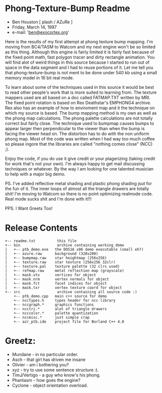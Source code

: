 Phong-Texture-Bump Readme
=========================

- Ben Houston [ plash / AZuRe ]
- Friday, March 14, 1997
- e-mail: 'ben@exocortex.org'

Here is the results of my first attempt at phong texture
bump mapping.  I'm moving from BC4/TASM to Watcom and my next
engine won't be so limited as this thing.  Although this engine
is fairly limited it is fairly fast because of the fixed point
math, fast polygon tracer and dirty rectangle animation.  You
will find alot of weird things in this source because I started
to run out of space in the data segment and I had to reuse
portions of it.  Let me tell you that phong-texture-bump is not
ment to be done under 540 kb using a small memory model in 16 bit
real mode.

To learn about some of the techniques used in this source it
would be best to read other people's work that is more suited to
learning from.  The texture mappers used are all based on a doc
called FATMAP.TXT written by MRI.  The fixed point rotation is
based on Rex Deathstar's EMPHONG4 archive.  Rex also has an
example of how to enviroment map and it the technique on which my
source is based.  The bump mapping method is my own as well as
the phong map calculations. The phong palette calculations are
not totally correct but fairly close. The technique used to
bumpmap causes bumps to appear larger then perpendicular to the
viewer than when the bump is facing the viewer
head on.  The distortion has to do with the non uniform phong
map. Most of the code was written when I had way too much coffee
so please ingore that the libraries are called "nothing comes
close" (NCC) ;).

Enjoy the code, if you do use it give credit or your
plagerizing (taking credit for work that's not your own).  I'm
always happy to get mail discussing techniques or whatever.  By
the way I am looking for one talented musician to help with a
major big demo.

PS. I've added reflective metal shading and plastic phong
shading jsut for the fun of it.  The inner loops of almost all
the triangle drawers are totally shit!  I'm moving to Watcom so
there is no point optimizing realmode code.  Real mode sucks shit
and I'm done with it!!!

PPS. I Want Greets Too!

Release Contents
========================

```
+-- readme.txt          this file
+-- bin                 archive containing working demo
|   +-- ptb_demo.exe   the DOS16 x86 demo executable (small eh?)
|   +-- azure.raw      background (320x200)
|   +-- bumpmap.raw    star heightmap (256x256)
|   +-- texture.raw    star texture (256x256 32clr)
|   +-- texture.pal    texture palette (32 clrs used)
|   +-- refmap.raw     metal reflection map (grayscale)
|   +-- mask.vtx       vertices for object
|   +-- mask.nrm       vertex normals for object
|   +-- mask.fct       facet indices for object
|   +-- mask.txr       vertex texture coord for object
+-- src                 archive containing all source code :)
    +-- ptb_demo.cpp   main c++ source for demo
    +-- ncctypes.h     types header for ncc library
    +-- nccgraph.*     graphics functions
    +-- ncctri.*       alot of triangle drawers
    +-- ncccolor.*     palette quantization
    +-- nccmisc.*      just simple crap
    +-- azr_ptb.ide    project file for Borland C++ 4.0
```

Greetz:
=======

- Mundane - in no particular order.
- Asch - that girl has driven me insane
- Olivier - am i bothering you?
- xyz - try to use some sentence structure :).
- TimJ/Vertigo - a guy who know's his phong.
- Phantasm - how goes the engine?
- Cyclone - object orientation overload.
